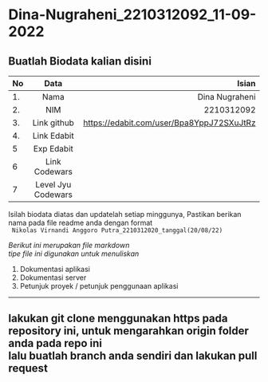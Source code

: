 # Dina-Nugraheni_2210312092_11-09-2022
**Buatlah Biodata kalian disini** <br />
----------------------------------------
|No | Data  | Isian|
|---|:-------:|------:|
|1. |Nama     | Dina Nugraheni |
|2.| NIM        | 2210312092 |
|3. |Link github | https://edabit.com/user/Bpa8YppJ72SXuJtRz |
|4.| Link Edabit |  |
|5|Exp Edabit   |   |
|6| Link Codewars|    |
|7| Level Jyu Codewars||

Isilah biodata diatas dan updatelah setiap minggunya,
Pastikan berikan nama pada file readme anda dengan format <br/>
`
Nikolas Virnandi Anggoro Putra_2210312020_tanggal(20/08/22)` 

*Berikut ini merupakan file markdown <br/> tipe file ini digunakan untuk menuliskan*
1. Dokumentasi aplikasi
2. Dokumentasi server
3. Petunjuk proyek / petunjuk penggunaan aplikasi
----
**lakukan git clone menggunakan https pada repository ini, untuk mengarahkan origin folder anda pada repo ini<br/> lalu buatlah branch anda sendiri dan lakukan pull request**
----

